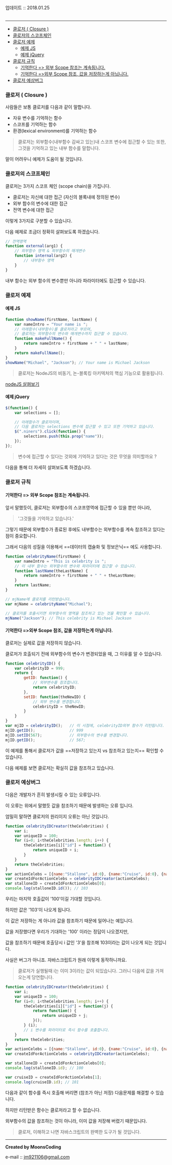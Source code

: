 
<div class="pull-right">  업데이트 :: 2018.01.25 </div><br>

---

<!-- @import "[TOC]" {cmd="toc" depthFrom=1 depthTo=6 orderedList=false} -->
<!-- code_chunk_output -->

* [클로저 ( Closure )](#클로저-closure)
* [클로저의 스코프체인](#클로저의-스코프체인)
* [클로저 예제](#클로저-예제)
	* [예제 JS](#예제-js)
	* [예제 jQuery](#예제-jquery)
* [클로저 규칙](#클로저-규칙)
	* [기억한다 => 외부 Scope 참조는 계속됩니다.](#기억한다-외부-scope-참조는-계속됩니다)
	* [기억한다 =>외부 Scope 참조, 값을 저장하는게 아닙니다.](#기억한다-외부-scope-참조-값을-저장하는게-아닙니다)
* [클로저 예상버그](#클로저-예상버그)

<!-- /code_chunk_output -->


### 클로저 ( Closure )

사람들은 보통 클로저를 다음과 같이 말합니다.

- 자유 변수를 기억하는 함수
- 스코프를 기억하는 함수
- 환경(lexical environment)를 기억하는 함수

> 클로저는 외부함수(내부함수 감싸고 있는)내 스코프 변수에 접근할 수 있는 또한, 그것을 기억하고 있는 내부 함수를 말합니다.

말이 어려우니 예제가 도움이 될 것입니다.

### 클로저의 스코프체인

클로저는 3가지 스코프 체인 (scope chain)을 가집니다.

- 클로저는 자신에 대한 접근 (자신의 블록내에 정의된 변수)
- 외부 함수의 변수에 대한 접근
- 전역 변수에 대한 접근

이렇게 3가지로 구분할 수 있습니다.

다음 예제로 조금더 정확히 살펴보도록 하겠습니다.

```js
// 전역영역
function external(arg1) {
	// 외부함수 영역 & 외부함수의 매개변수
	function internal(arg2) {
		// 내부함수 영역
	}
}
```

내부 함수는 외부 함수의 변수뿐만 아니라 파라미터에도 접근할 수 있습니다.

### 클로저 예제

#### 예제 JS


```js
function showName(firstName, lastName) {
    var nameIntro = "Your name is ";
    // 아래함수(내부함수)를 클로저라고 부르며,
    // 클로저는 외부함수의 변수와 매개변수까지 접근할 수 있습니다.
    function makeFullName() {
        return nameIntro + firstName + " " + lastName;
    }
    return makeFullName();
}
showName("Michael", "Jackson"); // Your name is Michael Jackson
```

> 클로저는 NodeJS의 비동기, 논-블록킹 아키텍처의 핵심 기능으로 활용됩니다.

[nodeJS 살펴보기]()

#### 예제 jQuery

```js
$(function() {
    var selections = [];

    // 아래함수가 클로저이며,
    // 다음 클로저는 selections 변수에 접근할 수 있고 또한 기억하고 있습니다.
    $(".niners").click(function() {         
        selections.push(this.prop("name"));
    });
});
```

> 변수에 접근할 수 있다는 것외에 기억하고 있다는 것은 무엇을 의미할까요 ?

다음을 통해 더 자세히 살펴보도록 하겠습니다.

### 클로저 규칙

#### 기억한다 => 외부 Scope 참조는 계속됩니다.

앞서 말했듯이, 클로저는 외부함수의 스코프영역에 접근할 수 있을 뿐만 아니라,

> '그것들을 기억하고 있습니다.'

그렇기 때문에 외부함수가 종료된 후에도 내부함수는 외부함수를 계속 참조하고 있다는 점이 중요합니다.

그래서 다음의 성질을 이용해서 ==데이터의 캡슐화 및 정보은닉== 에도 사용합니다.

```js
function celebrityName(firstName) {
    var nameIntro = "This is celebrity is ";
    // 이 내부 함수는 외부함수의 변수와 파라미터에 접근할 수 있습니다.
    function lastName(theLastName) {
        return nameIntro + firstName + " " + theLastName;
    }
    return lastName;
}

// mjName에 클로저를 리턴받습니다.
var mjName = celebrityName("Michael");

// 클로저를 호출시키면 외부함수의 영역을 참조하고 있는 것을 확인할 수 있습니다.
mjName("Jackson"); // This celebrity is Michael Jackson
```

#### 기억한다 =>외부 Scope 참조, 값을 저장하는게 아닙니다.

클로저는 실제로 값을 저장하지 않습니다.

클로저가 호출되기 전에 외부함수의 변수가 변경되었을 때, 그 이유를 알 수 있습니다.

```js
function celebrityID() {
    var celebrityID = 999;
    return {
        getID: function() {
            // 외부변수를 참조합니다.
            return celebrityID;
        },
        setID: function(theNewID) {
            // 외부 변수를 변경합니다.
            celebrityID = theNewID;
        }
    }
}
var mjID = celebrityID();   // 이 시점에, celebrityID외부 함수가 리턴됩니다.
mjID.getID();               // 999
mjID.setID(567);            // 외부함수의 변수를 변경합니다.
mjID.getID();               // 567;
```

이 예제를 통해서 클로저가 값을 ==저장하고 있는지 vs 참조하고 있는지== 확인할 수 있습니다.

다음 예제를 보면 클로저는 확실히 값을 참조하고 있습니다.

### 클로저 예상버그

다음은 개발자가 흔히 발생시킬 수 있는 오류입니다.

이 오류는 위에서 말했듯 값을 참조하기 때문에 발생하는 오류 입니다.

엄밀히 말하면 클로저의 원리이지 오류는 아닌 것입니다.

```js
function celebrityIDCreator(theCelebrities) {
    var i;
    var uniqueID = 100;
    for (i=0; i<theCelebrities.length; i++) {
        theCelebrities[i]["id"] = function() {
            return uniqueID + i;
        }
    }
    return theCelebrities;
}
var actionCelebs = [{name:"Stallone", id:0}, {name:"Cruise", id:0}, {name:"Willis", id:0}];
var createIdForActionCelebs = celebrityIDCreator(actionCelebs);
var stalloneID = createIdForActionCelebs[0];
console.log(stalloneID.id()); // 103
```

우리는 마지막 호출값이 '100'이길 기대할 것입니다.

하지만 값은 '103'이 나오게 됩니다.

이 값은 저장하는 게 아니라 값을 참조하기 때문에 일어나는 예입니다.

값을 저장했다면 우리가 기대하는 '100' 이라는 정답이 나오겠지만,

값을 참조하기 때문에 호출당시 i 값인 '3'을 참조해 103이라는 값이 나오게 되는 것입니다.

사실은 버그가 아니죠. 자바스크립트가 원래 이렇게 동작하니까요.

> 클로저가 실행될때 i는 이미 3이라는 값이 되있습니다. 그러니 다음에 값을 가져오는게 당연합니다.

```js
function celebrityIDCreator(theCelebrities) {
    var i;
    var uniqueID = 100;
    for (i=0; i<theCelebrities.length; i++) {
        theCelebrities[i]["id"] = function(j) {
            return function() {
                return uniqueID + j;
            }();
        } (i);
        // i 변수를 파라미터로 즉시 함수를 호출합니다.
    }
    return theCelebrities;
}
var actionCelebs = [{name:"Stallone", id:0}, {name:"Cruise", id:0}, {name:"Willis", id:0}];
var createIdForActionCelebs = celebrityIDCreator(actionCelebs);

var stalloneID = createIdForActionCelebs[0];
console.log(stalloneID.id); // 100

var cruiseID = createIdForActionCelebs[1];
console.log(cruiseID.id); // 101
```

다음과 같이 함수를 즉시 호출해 버리면 (참조가 아닌 저장) 다음문제를 해결할 수 있습니다.

하지만 리턴받은 함수는 클로저라고 할 수 없습니다.

외부함수의 값을 참조하는 것이 아니라, 이미 값을 저장해 버렸기 때문입니다.

> 클로저, 이해하고 나면 자바스크립트의 완벽한 도구가 될 것입니다.

---

**Created by MoonsCoding**

e-mail :: jm921106@gmail.com
